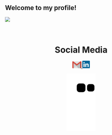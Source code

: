 ## Welcome to my profile!

<div>
  
  <img  height="180em" src="https://github-readme-stats.vercel.app/api?username=kmvdmosselaar&show_icons=true&theme=dracula&include_all_commits=true&count_private=true"/>
</div>
<br>

<div  align="center"> 
  <div style="display: inline_block"><br>
  
  <h1 align="center">Social Media</h1>
    <a href = "mailto: katherine.mosselaar@gmail.com">
      <img width="30" src="gmail.svg">
    </a>
    <a href = "https://www.linkedin.com/in/katherine-mosselaar-313331265/">
      <img width="25" src="linkedin.svg">
    </a>
</div>
  
![Snake animation](https://github.com/kmvdmosselaar/kmvdmosselaar/blob/output/github-contribution-grid-snake.svg)
